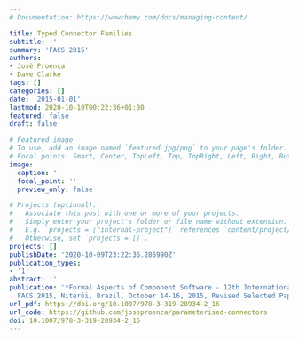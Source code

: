 ```yaml
---
# Documentation: https://wowchemy.com/docs/managing-content/

title: Typed Connector Families
subtitle: ''
summary: 'FACS 2015'
authors:
- José Proença
- Dave Clarke
tags: []
categories: []
date: '2015-01-01'
lastmod: 2020-10-10T00:22:36+01:00
featured: false
draft: false

# Featured image
# To use, add an image named `featured.jpg/png` to your page's folder.
# Focal points: Smart, Center, TopLeft, Top, TopRight, Left, Right, BottomLeft, Bottom, BottomRight.
image:
  caption: ''
  focal_point: ''
  preview_only: false

# Projects (optional).
#   Associate this post with one or more of your projects.
#   Simply enter your project's folder or file name without extension.
#   E.g. `projects = ["internal-project"]` references `content/project/deep-learning/index.md`.
#   Otherwise, set `projects = []`.
projects: []
publishDate: '2020-10-09T23:22:36.286990Z'
publication_types:
- '1'
abstract: ''
publication: '*Formal Aspects of Component Software - 12th International Conference,
  FACS 2015, Niterói, Brazil, October 14-16, 2015, Revised Selected Papers*'
url_pdf: https://doi.org/10.1007/978-3-319-28934-2_16
url_code: https://github.com/joseproenca/parameterised-connectors 
doi: 10.1007/978-3-319-28934-2_16
---
```


